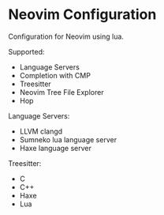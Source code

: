 # Neovim Configuration
Configuration for Neovim using lua.

Supported:
* Language Servers
* Completion with CMP
* Treesitter
* Neovim Tree File Explorer
* Hop

Language Servers:
* LLVM clangd
* Sumneko lua language server
* Haxe language server

Treesitter:
* C
* C++
* Haxe
* Lua

